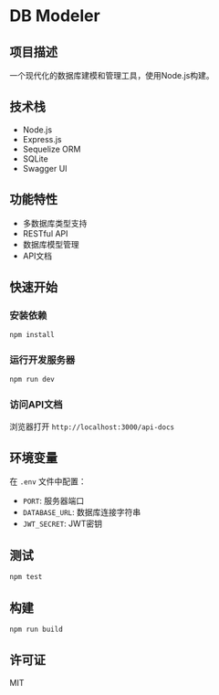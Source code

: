 # DB Modeler

## 项目描述
一个现代化的数据库建模和管理工具，使用Node.js构建。

## 技术栈
- Node.js
- Express.js
- Sequelize ORM
- SQLite
- Swagger UI

## 功能特性
- 多数据库类型支持
- RESTful API
- 数据库模型管理
- API文档

## 快速开始

### 安装依赖
```bash
npm install
```

### 运行开发服务器
```bash
npm run dev
```

### 访问API文档
浏览器打开 `http://localhost:3000/api-docs`

## 环境变量
在 `.env` 文件中配置：
- `PORT`: 服务器端口
- `DATABASE_URL`: 数据库连接字符串
- `JWT_SECRET`: JWT密钥

## 测试
```bash
npm test
```

## 构建
```bash
npm run build
```

## 许可证
MIT
